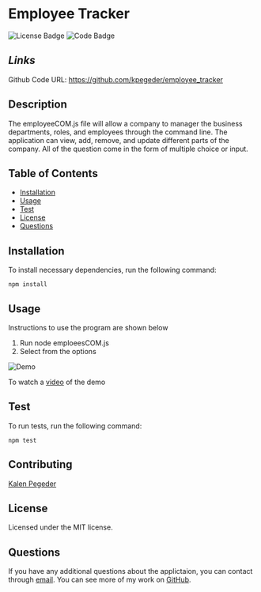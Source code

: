 # Employee Tracker

![License Badge](https://img.shields.io/badge/License-MIT-blue) ![Code Badge](https://img.shields.io/badge/JavaScript-100%25-green)

## _Links_

Github Code URL: https://github.com/kpegeder/employee_tracker

## Description

The employeeCOM.js file will allow a company to manager the business departments, roles, and employees through the command line. The application can view, add, remove, and update different parts of the company. All of the question come in the form of multiple choice or input.

## Table of Contents

- [Installation](#installation)
- [Usage](#usage)
- [Test](#test)
- [License](#license)
- [Questions](#questions)

## Installation

To install necessary dependencies, run the following command:

```
npm install
```

## Usage

Instructions to use the program are shown below

1. Run node emploeesCOM.js
2. Select from the options

![Demo](./assets/images/demo.gif)

To watch a [video](https://drive.google.com/file/d/1RBegurW2hJjSHCUJ7cpQCVmKpb6ujC4r/view) of the demo

## Test

To run tests, run the following command:

```
npm test
```

## Contributing

[Kalen Pegeder](https://github.com/kpegeder)

## License

Licensed under the MIT license.

## Questions

If you have any additional questions about the applictaion, you can contact through [email](mailto:k.pegeder@gmail.com).
You can see more of my work on [GitHub](https://github.com/kpegeder).
